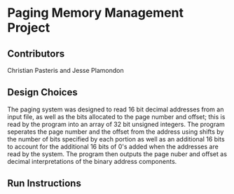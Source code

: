 # Paging Memory Management Project

## Contributors
Christian Pasteris and Jesse Plamondon

## Design Choices
The paging system was designed to read 16 bit decimal addresses from an input file, as well as the bits allocated to the page number and offset; this is read by the program
into an array of 32 bit unsigned integers. The program seperates the page number and the offset from the address using shifts by the number of bits specified by each portion as well as an additional
16 bits to account for the additional 16 bits of 0's added when the addresses are read by the system. The program then outputs the page nuber and offset as decimal interpretations
of the binary address components.

## Run Instructions
